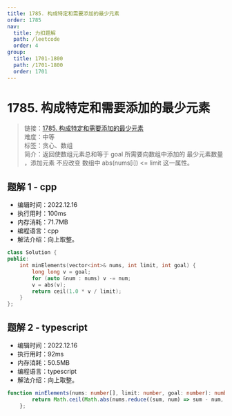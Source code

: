 ```yaml
---
title: 1785. 构成特定和需要添加的最少元素
order: 1785
nav:
  title: 力扣题解
  path: /leetcode
  order: 4
group:
  title: 1701-1800
  path: /1701-1800
  order: 1701
---
```


# 1785. 构成特定和需要添加的最少元素
    
> 链接：[1785. 构成特定和需要添加的最少元素](https://leetcode.cn/problems/minimum-elements-to-add-to-form-a-given-sum/)  
> 难度：中等  
> 标签：贪心、数组  
> 简介：返回使数组元素总和等于 goal 所需要向数组中添加的 最少元素数量 ，添加元素 不应改变 数组中 abs(nums[i]) <= limit 这一属性。
      
## 题解 1 - cpp
- 编辑时间：2022.12.16
- 执行用时：100ms
- 内存消耗：71.7MB
- 编程语言：cpp
- 解法介绍：向上取整。
```cpp
class Solution {
public:
    int minElements(vector<int>& nums, int limit, int goal) {
        long long v = goal;
        for (auto &num : nums) v -= num;
        v = abs(v);
        return ceil(1.0 * v / limit);
    }
};
```

## 题解 2 - typescript
- 编辑时间：2022.12.16
- 执行用时：92ms
- 内存消耗：50.5MB
- 编程语言：typescript
- 解法介绍：向上取整。
```typescript
function minElements(nums: number[], limit: number, goal: number): number {
        return Math.ceil(Math.abs(nums.reduce((sum, num) => sum - num, goal)) / limit);
    };
```

      